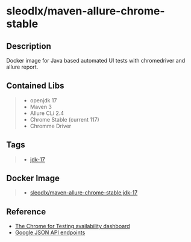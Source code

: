 # sleodlx/maven-allure-chrome-stable
## Description
Docker image for Java based automated UI tests with chromedriver and allure report.

## Contained Libs
> * openjdk 17
> * Maven 3
> * Allure CLi 2.4
> * Chrome Stable (current 117)
> * Chromme Driver

## Tags
> * [jdk-17](https://github.com/sleod/docker-maven-allure-chrome-stable/blob/main/jdk-17/Dockerfile)

## Docker Image
> * [sleodlx/maven-allure-chrome-stable:jdk-17](https://hub.docker.com/r/sleodlx/maven-allure-chrome-stable)

## Reference
* [The Chrome for Testing availability dashboard](https://googlechromelabs.github.io/chrome-for-testing/)
* [Google JSON API endpoints](https://github.com/GoogleChromeLabs/chrome-for-testing#json-api-endpoints)


